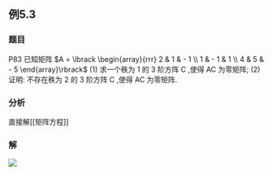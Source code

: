 ## 例5.3
### 题目
P83 已知矩阵 $A = \lbrack \begin{array}{rrr} 2 & 1 & - 1 \\ 1 & - 1 & 1 \\ 4 & 5 & - 5 \end{array}\rbrack$
(1) 求一个秩为 1 的 3 阶方阵 $\mathrm{C}$ ,使得 $\mathrm{{AC}}$ 为零矩阵;
(2) 证明: 不存在秩为 2 的 3 阶方阵 $\mathrm{C}$ ,使得 $\mathrm{{AC}}$ 为零矩阵.
### 分析
直接解[[矩阵方程]]
### 解
![](https://img.hwenyi.live/202410181844459.webp)
